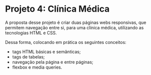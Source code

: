 # Projeto 4: Clínica Médica

A proposta desse projeto é criar duas páginas webs responsivas, que permitem navegação
entre si, para uma clínica médica, utilizando as tecnologias HTML e CSS.

Dessa forma, colocando em prática os seguintes conceitos:

  - tags HTML básicas e semânticas;
  - tags de tabelas;
  - navegação pela página e entre páginas;
  - flexbox e media queries.
